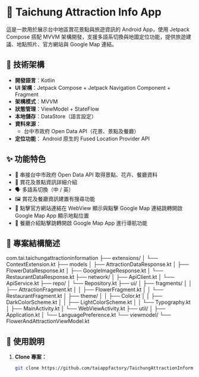 # 🌸 Taichung Attraction Info App

這是一款用於展示台中地區賞花景點與旅遊資訊的 Android App，使用 Jetpack Compose 搭配 MVVM 架構開發，支援多語系切換與地圖定位功能，提供旅遊建議、地點照片、官方網站與 Google Map 連結。

## 🧱 技術架構
- **開發語言**：Kotlin
- **UI 架構**：Jetpack Compose + Jetpack Navigation Component + Fragment
- **架構模式**：MVVM
- **狀態管理**：ViewModel + StateFlow
- **本地儲存**：DataStore（語言設定）
- **資料來源**：
    - 台中市政府 Open Data API（花景、景點及餐廳）
- **定位功能**： Android 原生的 Fused Location Provider API

## ✨ 功能特色
- 📍 串接台中市政府 Open Data API 取得景點、花卉、餐廳資料
- 🌸 賞花及景點資訊詳細介紹
- 🗣️ 多語系切換（中 / 英）
- 🖼️ 賞花及餐廳資訊建置有搜尋功能
- 🔗 點擊官方網站連結在 WebView 顯示與點擊 Google Map 連結跳轉開啟 Google Map App 顯示地點位置
- 🔄 餐廳介紹點擊跳轉開啟 Google Map App 進行導航功能

## 📁 專案結構簡述
com.tai.taichungattractioninformation
├── extensions/
│ └── ContextExtension.kt
├── models
│ ├── AttractionDataResponse.kt
│ ├── FlowerDataResponse.kt
│ ├── GoogleImageResponse.kt
│ └── RestaurantDataResponse.kt
├── network/
│ ├── ApiClient.kt
│ └── ApiService.kt
├── repo/
│ └── Repository.kt
├── ui/
│ ├── fragments/
│ │ ├── AttractionFragment.kt
│ │ ├── FlowerFragment.kt
│ │ └── RestaurantFragment.kt
│ ├── theme/
│ │ ├── Color.kt
│ │ ├── DarkColorScheme.kt
│ │ ├── LightColorScheme.kt
│ │ └── Typography.kt
│ ├── MainActivity.kt
│ └── WebViewActivity.kt
├── util/
│ ├── Application.kt
│ └── LanguagePreference.kt
└── viewmodel/
  └── FlowerAndAttractionViewModel.kt

## 🚀 使用說明
1. **Clone 專案：**
   ```bash
   git clone https://github.com/taiappfactory/TaichungAttractionInformation.git